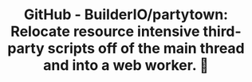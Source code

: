---
name: github
host: github.com
origin: https://github.com
pathname: /BuilderIO/partytown
search: ''
href: https://github.com/BuilderIO/partytown
title: >-
  GitHub - BuilderIO/partytown: Relocate resource intensive third-party scripts
  off of the main thread and into a web worker. 🎉
ogTitle: >-
  GitHub - BuilderIO/partytown: Relocate resource intensive third-party scripts
  off of the main thread and into a web worker. 🎉
twitterTitle: >-
  GitHub - BuilderIO/partytown: Relocate resource intensive third-party scripts
  off of the main thread and into a web worker. 🎉
description: >-
  Relocate resource intensive third-party scripts off of the main thread and
  into a web worker. 🎉 - GitHub - BuilderIO/partytown: Relocate resource
  intensive third-party scripts off of the main thread and into a web worker. 🎉
ogDescription: >-
  Relocate resource intensive third-party scripts off of the main thread and
  into a web worker. 🎉 - GitHub - BuilderIO/partytown: Relocate resource
  intensive third-party scripts off of the main threa...
image: >-
  https://repository-images.githubusercontent.com/398349583/e0c1d7ca-1a70-41bf-b4bd-25df0506de55
ogImage: >-
  https://repository-images.githubusercontent.com/398349583/e0c1d7ca-1a70-41bf-b4bd-25df0506de55
twitterImage: ''
keywords: ''
logo: ''

---